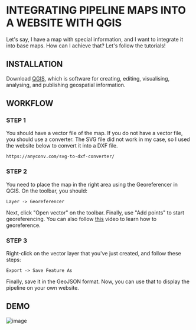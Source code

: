 # INTEGRATING PIPELINE MAPS INTO A WEBSITE WITH QGIS

Let's say, I have a map with special information, and I want to integrate it into base maps. How can I achieve that? Let's follow the tutorials!

## INSTALLATION

Download [QGIS](https://qgis.org/en/site/forusers/download.html), which is software for creating, editing, visualising, analysing, and publishing geospatial information.

## WORKFLOW

### STEP 1

You should have a vector file of the map. If you do not have a vector file, you should use a converter. The SVG file did not work in my case, so I used the website below to convert it into a DXF file.

```
https://anyconv.com/svg-to-dxf-converter/
```

### STEP 2

You need to place the map in the right area using the Georeferencer in QGIS. On the toolbar, you should:

```
Layer -> Georeferencer
```

Next, click "Open vector" on the toolbar. Finally, use "Add points" to start georeferencing. You can also follow [this](https://www.youtube.com/watch?v=2pi2illeom4&t=96s) video to learn how to georeference.

### STEP 3

Right-click on the vector layer that you've just created, and follow these steps:

```
Export -> Save Feature As
```

Finally, save it in the GeoJSON format. Now, you can use that to display the pipeline on your own website.

## DEMO

![image](https://github.com/huyhoang-mike/Markdown-Compiler/assets/109945762/445b47eb-8274-426f-95de-b6b227a17709)

